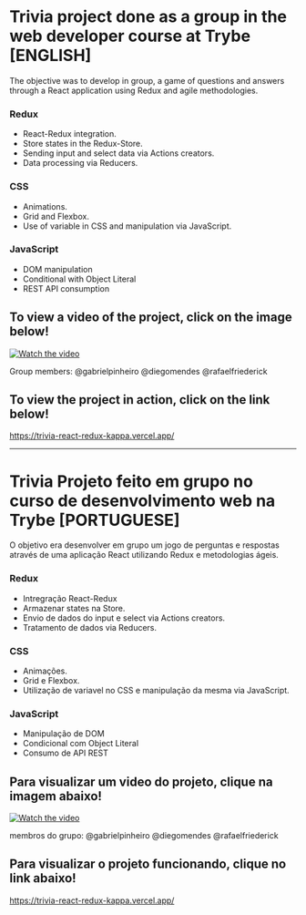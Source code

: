 # Trivia project done as a group in the web developer course at Trybe [ENGLISH]
The objective was to develop in group, a game of questions and answers through a React application using Redux and agile methodologies.

### Redux

- React-Redux integration.
- Store states in the Redux-Store.
- Sending input and select data via Actions creators.
- Data processing via Reducers.

### CSS

- Animations.
- Grid and Flexbox.
- Use of variable in CSS and manipulation via JavaScript.

### JavaScript

- DOM manipulation
- Conditional with Object Literal
- REST API consumption



## To view a video of the project, click on the image below!

[![Watch the video](https://encrypted-tbn0.gstatic.com/images?q=tbn:ANd9GcTvX7XjW8SbO7M8RFY41EYr8WtFq9QouZ7L5A&usqp=CAU)](https://youtu.be/HYQIzE-SFgQ)

Group members: @gabrielpinheiro @diegomendes @rafaelfriederick

## To view the project in action, click on the link below!

https://trivia-react-redux-kappa.vercel.app/





-------------------------------------------------------------------------------------





# Trivia Projeto feito em grupo no curso de desenvolvimento web na Trybe [PORTUGUESE]
O objetivo era desenvolver em grupo um jogo de perguntas e respostas através de  uma aplicação React utilizando Redux e metodologias ágeis.

### Redux

- Intregração React-Redux
- Armazenar states na Store.
- Envio de dados do input e select via Actions creators.
- Tratamento de dados via Reducers.

### CSS

- Animações.
- Grid e Flexbox.
- Utilização de variavel no CSS e manipulação da mesma via JavaScript.

### JavaScript

- Manipulação de DOM
- Condicional com Object Literal
- Consumo de API REST



## Para visualizar um video do projeto, clique na imagem abaixo!

[![Watch the video](https://encrypted-tbn0.gstatic.com/images?q=tbn:ANd9GcTvX7XjW8SbO7M8RFY41EYr8WtFq9QouZ7L5A&usqp=CAU)](https://youtu.be/HYQIzE-SFgQ)

membros do grupo: @gabrielpinheiro @diegomendes @rafaelfriederick

## Para visualizar o projeto funcionando, clique no link abaixo!

https://trivia-react-redux-kappa.vercel.app/

